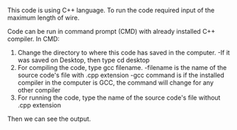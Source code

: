 This code is using C++ language.
To run the code required input of the maximum length of wire.

Code can be run in command prompt (CMD) with already installed C++ compiler.
In CMD:
1. Change the directory to where this code has saved in the computer.
-If it was saved on Desktop, then type cd desktop
2. For compiling the code, type gcc filename.
-filename is the name of the source code's file with .cpp extension
-gcc command is if the installed compiler in the computer is GCC, the command will change for any other compiler
3. For running the code, type the name of the source code's file without .cpp extension

Then we can see the output.
